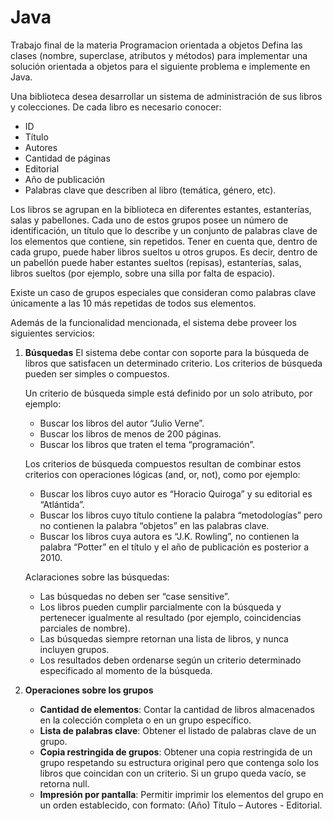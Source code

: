# Java
Trabajo final de la materia Programacion orientada a objetos
Defina las clases (nombre, superclase, atributos y métodos) para implementar una solución orientada a objetos para el siguiente problema e implemente en Java.

Una biblioteca desea desarrollar un sistema de administración de sus libros y colecciones. De cada libro es necesario conocer:

- ID
- Título
- Autores
- Cantidad de páginas
- Editorial
- Año de publicación
- Palabras clave que describen al libro (temática, género, etc).

Los libros se agrupan en la biblioteca en diferentes estantes, estanterías, salas y pabellones. Cada uno de estos grupos posee un número de identificación, un título que lo describe y un conjunto de palabras clave de los elementos que contiene, sin repetidos. Tener en cuenta que, dentro de cada grupo, puede haber libros sueltos u otros grupos. Es decir, dentro de un pabellón puede haber estantes sueltos (repisas), estanterías, salas, libros sueltos (por ejemplo, sobre una silla por falta de espacio).

Existe un caso de grupos especiales que consideran como palabras clave únicamente a las 10 más repetidas de todos sus elementos.

Además de la funcionalidad mencionada, el sistema debe proveer los siguientes servicios:

1. **Búsquedas**
   El sistema debe contar con soporte para la búsqueda de libros que satisfacen un determinado criterio. Los criterios de búsqueda pueden ser simples o compuestos.

   Un criterio de búsqueda simple está definido por un solo atributo, por ejemplo:

   - Buscar los libros del autor “Julio Verne”.
   - Buscar los libros de menos de 200 páginas.
   - Buscar los libros que traten el tema “programación”.

   Los criterios de búsqueda compuestos resultan de combinar estos criterios con operaciones lógicas (and, or, not), como por ejemplo:

   - Buscar los libros cuyo autor es “Horacio Quiroga” y su editorial es “Atlántida”.
   - Buscar los libros cuyo título contiene la palabra “metodologías” pero no contienen la palabra “objetos” en las palabras clave.
   - Buscar los libros cuya autora es “J.K. Rowling”, no contienen la palabra “Potter” en el título y el año de publicación es posterior a 2010.

   Aclaraciones sobre las búsquedas:

   - Las búsquedas no deben ser “case sensitive”.
   - Los libros pueden cumplir parcialmente con la búsqueda y pertenecer igualmente al resultado (por ejemplo, coincidencias parciales de nombre).
   - Las búsquedas siempre retornan una lista de libros, y nunca incluyen grupos.
   - Los resultados deben ordenarse según un criterio determinado especificado al momento de la búsqueda.

2. **Operaciones sobre los grupos**

   - **Cantidad de elementos**: Contar la cantidad de libros almacenados en la colección completa o en un grupo específico.
   - **Lista de palabras clave**: Obtener el listado de palabras clave de un grupo.
   - **Copia restringida de grupos**: Obtener una copia restringida de un grupo respetando su estructura original pero que contenga solo los libros que coincidan con un criterio. Si un grupo queda vacío, se retorna null.
   - **Impresión por pantalla**: Permitir imprimir los elementos del grupo en un orden establecido, con formato: (Año) Título – Autores - Editorial.




